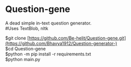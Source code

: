 # Question-gene
A dead simple in-text question generator. <br>
#Uses TextBlob, nltk<br>

  $git clone [https://github.com/Be-helit/Question-gene.git](https://github.com/Bhavya1912/Question-generator-)<br>
  $cd Question-gene<br>
  $python -m pip install -r requirements.txt<br>
  $python main.py<br>
  
